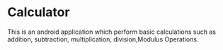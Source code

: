 # Calculator
This is an android application which perform basic calculations such as addition, subtraction, multiplication, division,Modulus Operations.
